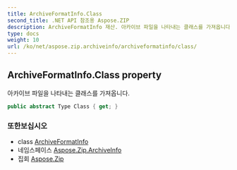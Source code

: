 ```yaml
---
title: ArchiveFormatInfo.Class
second_title: .NET API 참조용 Aspose.ZIP
description: ArchiveFormatInfo 재산. 아카이브 파일을 나타내는 클래스를 가져옵니다.
type: docs
weight: 10
url: /ko/net/aspose.zip.archiveinfo/archiveformatinfo/class/
---
```

## ArchiveFormatInfo.Class property

아카이브 파일을 나타내는 클래스를 가져옵니다.

```csharp
public abstract Type Class { get; }
```

### 또한보십시오

* class [ArchiveFormatInfo](../)
* 네임스페이스 [Aspose.Zip.ArchiveInfo](../../archiveformatinfo/)
* 집회 [Aspose.Zip](../../../)


